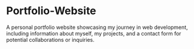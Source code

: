 # Portfolio-Website
A personal portfolio website showcasing my journey in web development, including information about myself, my projects, and a contact form for potential collaborations or inquiries.
